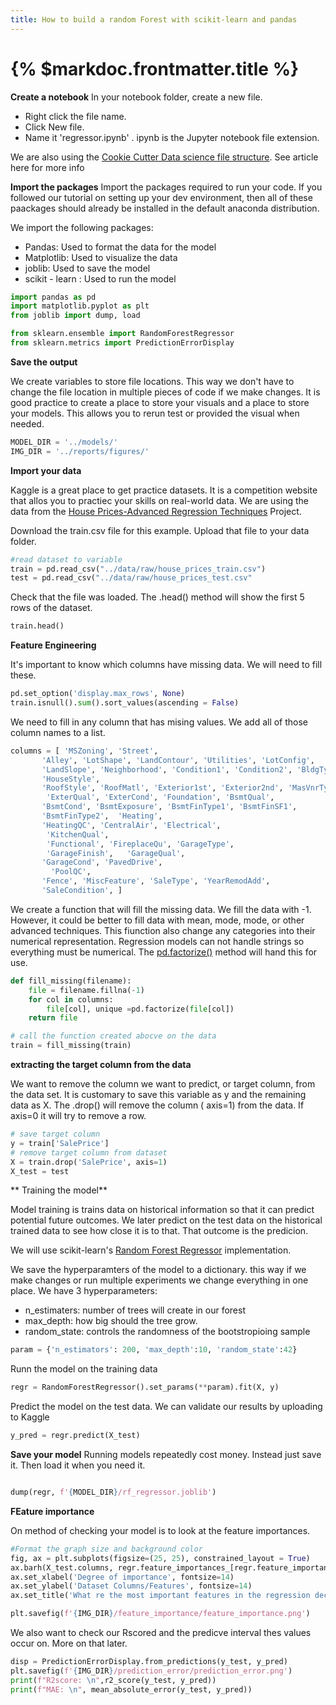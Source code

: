 ```yaml
---
title: How to build a random Forest with scikit-learn and pandas
---
```

# {% $markdoc.frontmatter.title %}

**Create a notebook**
In your notebook folder, create a new file. 

- Right click the file name. 
- Click New file.
- Name it 'regressor.ipynb' . ipynb is the Jupyter notebook file extension.


We are also using the [Cookie Cutter Data science file structure](https://drivendata.github.io/cookiecutter-data-science/#starting-a-new-project). See article here for more info

**Import the packages**
Import the packages required to run your code. If you followed our tutorial on setting up your dev environment, then all of these paackages should already be installed in the default anaconda distribution. 

We import the following packages: 
- Pandas: Used to format the data for the model
- Matplotlib: Used to visualize the data
- joblib: Used to save the model
- scikit - learn  : Used to run the model

```py
import pandas as pd
import matplotlib.pyplot as plt
from joblib import dump, load

from sklearn.ensemble import RandomForestRegressor
from sklearn.metrics import PredictionErrorDisplay
```

**Save the output**

We create variables to store file locations. This way we don't have to change the file location in multiple pieces of code if we make changes. 
It is good practice to create a place to store your visuals and a place to store your models. This allows you to rerun test or provided the visual when needed.

```py
MODEL_DIR = '../models/'
IMG_DIR = '../reports/figures/'
```

**Import your data**

Kaggle is a great place to get practice datasets. It is a competition website that allos you to practiec your skills on real-world data. 
We are using the data from the [House Prices-Advanced Regression Techniques](https://www.kaggle.com/competitions/house-prices-advanced-regression-techniques/overview) Project. 

Download the train.csv file for this example. Upload that file to your data folder. 

```py
#read dataset to variable
train = pd.read_csv("../data/raw/house_prices_train.csv")
test = pd.read_csv("../data/raw/house_prices_test.csv"
```

Check that the file was loaded. The .head() method will show the first 5 rows of the dataset. 

```py
train.head()
```

**Feature Engineering**

It's important to know which columns have missing data. We will need to fill these.

```py
pd.set_option('display.max_rows', None)
train.isnull().sum().sort_values(ascending = False)
```

We need to fill in any column that has mising values. We add all of those column names to a list.
```py
columns = [ 'MSZoning', 'Street',
       'Alley', 'LotShape', 'LandContour', 'Utilities', 'LotConfig',
       'LandSlope', 'Neighborhood', 'Condition1', 'Condition2', 'BldgType',
       'HouseStyle',
       'RoofStyle', 'RoofMatl', 'Exterior1st', 'Exterior2nd', 'MasVnrType',
        'ExterQual', 'ExterCond', 'Foundation', 'BsmtQual',
       'BsmtCond', 'BsmtExposure', 'BsmtFinType1', 'BsmtFinSF1',
       'BsmtFinType2',  'Heating',
       'HeatingQC', 'CentralAir', 'Electrical',
        'KitchenQual',
        'Functional', 'FireplaceQu', 'GarageType',
        'GarageFinish',   'GarageQual',
       'GarageCond', 'PavedDrive', 
         'PoolQC',
       'Fence', 'MiscFeature', 'SaleType', 'YearRemodAdd',
       'SaleCondition', ]
```

We create  a function that will fill the missing data. We fill the data with -1. However, it could be better to fill data with mean, mode, mode, or other advanced techniques. 
This fiunction also change any categories into their numerical representation. Regression models can not handle strings so everything must be numerical. The [pd.factorize()](https://pandas.pydata.org/pandas-docs/stable/reference/api/pandas.factorize.html) method will hand this for use. 

```py
def fill_missing(filename): 
    file = filename.fillna(-1)
    for col in columns:
        file[col], unique =pd.factorize(file[col])
    return file

# call the function created abocve on the data
train = fill_missing(train)
```

**extracting the target column from the data**

We want to remove the column we want to predict, or target column, from the data set. It is customary to save this variable as y and the remaining data as X. 
The .drop() will remove the column ( axis=1) from the data. If axis=0 it will try to remove a row.
```py
# save target column
y = train['SalePrice'] 
# remove target column from dataset
X = train.drop('SalePrice', axis=1)
X_test = test
```


** Training the model**

Model training is trains data on historical information so that it can predict potential future outcomes. We later predict on the test data on the historical trained data to see how close it is to that. That outcome is the predicion. 

We will use scikit-learn's [Random Forest Regressor](https://scikit-learn.org/stable/modules/generated/sklearn.ensemble.RandomForestRegressor.html) implementation. 

We save the hyperparamters of the model to a dictionary. this way if we make changes or run multiple experiments we change everything in one place.
We have 3 hyperparameters:
- n_estimaters: number of trees will create in our forest
- max_depth: how big should the tree grow. 
- random_state: controls the randomness of the bootstropioing sample

```py
param = {'n_estimators': 200, 'max_depth':10, 'random_state':42}
```

Runn the model on the training data

```py
regr = RandomForestRegressor().set_params(**param).fit(X, y)
```

Predict the model on the test data. We can validate our results by uploading to Kaggle
```py
y_pred = regr.predict(X_test)
```

**Save your model**
Running models repeatedly cost money. Instead just save it. Then load it when you need it. 
```py

dump(regr, f'{MODEL_DIR}/rf_regressor.joblib') 
```

**FEature importance**

On method of checking your model is to look at the feature importances. 
```py
#Format the graph size and background color
fig, ax = plt.subplots(figsize=(25, 25), constrained_layout = True)
ax.barh(X_test.columns, regr.feature_importances_[regr.feature_importances_.argsort()])
ax.set_xlabel('Degree of importance', fontsize=14)
ax.set_ylabel('Dataset Columns/Features', fontsize=14)
ax.set_title('What re the most important features in the regression decision?', fontsize=28)

plt.savefig(f'{IMG_DIR}/feature_importance/feature_importance.png')
```

We also want to check our Rscored and the predicve interval thes values occur on. More on that later.
```py
disp = PredictionErrorDisplay.from_predictions(y_test, y_pred)
plt.savefig(f'{IMG_DIR}/prediction_error/prediction_error.png')
print(f"R2score: \n",r2_score(y_test, y_pred))
print(f"MAE: \n", mean_absolute_error(y_test, y_pred))
```
